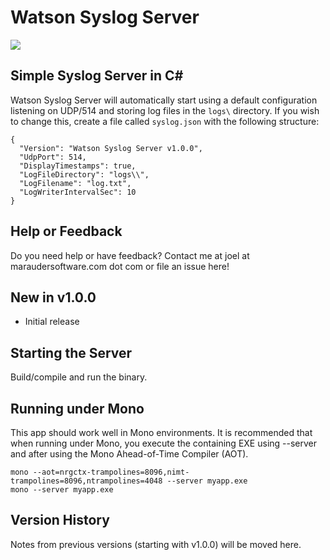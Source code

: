 ﻿# Watson Syslog Server

[![][nuget-img]][nuget]

[nuget]:     https://www.nuget.org/packages/BigQ.dll
[nuget-img]: https://badge.fury.io/nu/Object.svg

## Simple Syslog Server in C#

Watson Syslog Server will automatically start using a default configuration listening on UDP/514 and storing log files in the ```logs\``` directory.  If you wish to change this, create a file called ```syslog.json``` with the following structure:
```
{
  "Version": "Watson Syslog Server v1.0.0",
  "UdpPort": 514,
  "DisplayTimestamps": true,
  "LogFileDirectory": "logs\\",
  "LogFilename": "log.txt",
  "LogWriterIntervalSec": 10
}
```

## Help or Feedback

Do you need help or have feedback?  Contact me at joel at maraudersoftware.com dot com or file an issue here!

## New in v1.0.0

- Initial release
 
## Starting the Server

Build/compile and run the binary.

## Running under Mono

This app should work well in Mono environments.  It is recommended that when running under Mono, you execute the containing EXE using --server and after using the Mono Ahead-of-Time Compiler (AOT).
```
mono --aot=nrgctx-trampolines=8096,nimt-trampolines=8096,ntrampolines=4048 --server myapp.exe
mono --server myapp.exe
```

## Version History

Notes from previous versions (starting with v1.0.0) will be moved here.
